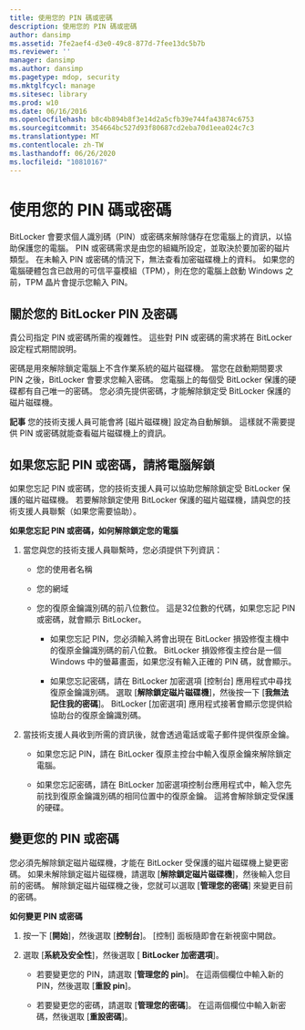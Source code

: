 ```yaml
---
title: 使用您的 PIN 碼或密碼
description: 使用您的 PIN 碼或密碼
author: dansimp
ms.assetid: 7fe2aef4-d3e0-49c8-877d-7fee13dc5b7b
ms.reviewer: ''
manager: dansimp
ms.author: dansimp
ms.pagetype: mdop, security
ms.mktglfcycl: manage
ms.sitesec: library
ms.prod: w10
ms.date: 06/16/2016
ms.openlocfilehash: b8c4b894b8f3e14d2a5cfb39e744fa43874c6753
ms.sourcegitcommit: 354664bc527d93f80687cd2eba70d1eea024c7c3
ms.translationtype: MT
ms.contentlocale: zh-TW
ms.lasthandoff: 06/26/2020
ms.locfileid: "10810167"
---
```

# 使用您的 PIN 碼或密碼


BitLocker 會要求個人識別碼（PIN）或密碼來解除儲存在您電腦上的資訊，以協助保護您的電腦。 PIN 或密碼需求是由您的組織所設定，並取決於要加密的磁片類型。 在未輸入 PIN 或密碼的情況下，無法查看加密磁碟機上的資料。 如果您的電腦硬體包含已啟用的可信平臺模組（TPM），則在您的電腦上啟動 Windows 之前，TPM 晶片會提示您輸入 PIN。

## 關於您的 BitLocker PIN 及密碼


貴公司指定 PIN 或密碼所需的複雜性。 這些對 PIN 或密碼的需求將在 BitLocker 設定程式期間說明。

密碼是用來解除鎖定電腦上不含作業系統的磁片磁碟機。 當您在啟動期間要求 PIN 之後，BitLocker 會要求您輸入密碼。 您電腦上的每個受 BitLocker 保護的硬碟都有自己唯一的密碼。 您必須先提供密碼，才能解除鎖定受 BitLocker 保護的磁片磁碟機。

**記事** 您的技術支援人員可能會將 [磁片磁碟機] 設定為自動解鎖。 這樣就不需要提供 PIN 或密碼就能查看磁片磁碟機上的資訊。

 

## 如果您忘記 PIN 或密碼，請將電腦解鎖


如果您忘記 PIN 或密碼，您的技術支援人員可以協助您解除鎖定受 BitLocker 保護的磁片磁碟機。 若要解除鎖定使用 BitLocker 保護的磁片磁碟機，請與您的技術支援人員聯繫（如果您需要協助）。

**如果您忘記 PIN 或密碼，如何解除鎖定您的電腦**

1.  當您與您的技術支援人員聯繫時，您必須提供下列資訊：

    -   您的使用者名稱

    -   您的網域

    -   您的復原金鑰識別碼的前八位數位。 這是32位數的代碼，如果您忘記 PIN 或密碼，就會顯示 BitLocker。

        -   如果您忘記 PIN，您必須輸入將會出現在 BitLocker 損毀修復主機中的復原金鑰識別碼的前八位數。 BitLocker 損毀修復主控台是一個 Windows 中的螢幕畫面，如果您沒有輸入正確的 PIN 碼，就會顯示。

        -   如果您忘記密碼，請在 BitLocker 加密選項 [控制台] 應用程式中尋找復原金鑰識別碼。 選取 [**解除鎖定磁片磁碟機**]，然後按一下 [**我無法記住我的密碼**]。 BitLocker [加密選項] 應用程式接著會顯示您提供給協助台的復原金鑰識別碼。

2.  當技術支援人員收到所需的資訊後，就會透過電話或電子郵件提供復原金鑰。

    -   如果您忘記 PIN，請在 BitLocker 復原主控台中輸入復原金鑰來解除鎖定電腦。

    -   如果您忘記密碼，請在 BitLocker 加密選項控制台應用程式中，輸入您先前找到復原金鑰識別碼的相同位置中的復原金鑰。 這將會解除鎖定受保護的硬碟。

## 變更您的 PIN 或密碼


您必須先解除鎖定磁片磁碟機，才能在 BitLocker 受保護的磁片磁碟機上變更密碼。 如果未解除鎖定磁片磁碟機，請選取 [**解除鎖定磁片磁碟機**]，然後輸入您目前的密碼。 解除鎖定磁片磁碟機之後，您就可以選取 [**管理您的密碼**] 來變更目前的密碼。

**如何變更 PIN 或密碼**

1.  按一下 [**開始**]，然後選取 [**控制台**]。 [控制] 面板隨即會在新視窗中開啟。

2.  選取 [**系統及安全性**]，然後選取 [ **BitLocker 加密選項**]。

    -   若要變更您的 PIN，請選取 [**管理您的 pin**]。 在這兩個欄位中輸入新的 PIN，然後選取 [**重設 pin**]。

    -   若要變更您的密碼，請選取 [**管理您的密碼**]。 在這兩個欄位中輸入新密碼，然後選取 [**重設密碼**]。

 

 





